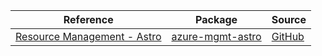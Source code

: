 | Reference | Package | Source |
|---|---|---|
|[Resource Management -  Astro](mgmt-astro-readme.md)|[azure-mgmt-astro](https://pypi.org/project/azure-mgmt-astro)|[GitHub](https://github.com/Azure/azure-sdk-for-python/blob/main/sdk/astro/azure-mgmt-astro)|
